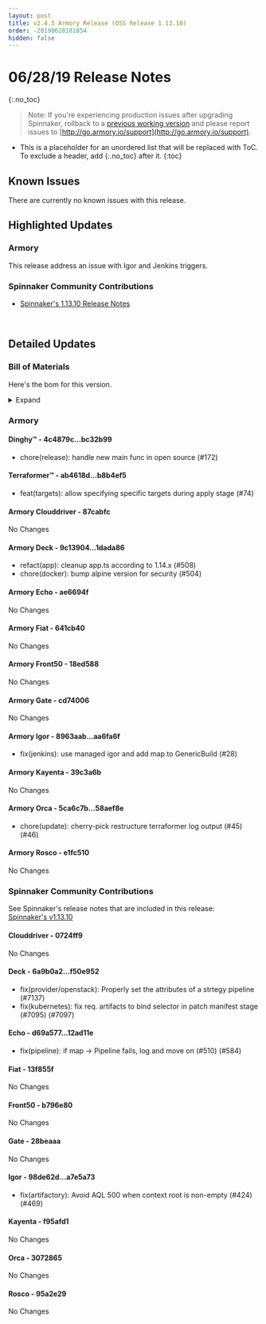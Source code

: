 ```yaml
---
layout: post
title: v2.4.5 Armory Release (OSS Release 1.13.10)
order: -20190628181854
hidden: false
---
```


# 06/28/19 Release Notes
{:.no_toc}

> Note: If you're experiencing production issues after upgrading Spinnaker, rollback to a [previous working version](http://docs.armory.io/admin-guides/troubleshooting/#i-upgraded-spinnaker-and-it-is-no-longer-responding-how-do-i-rollback) and please report issues to [http://go.armory.io/support](http://go.armory.io/support).

* This is a placeholder for an unordered list that will be replaced with ToC. To exclude a header, add {:.no_toc} after it.
{:toc}


## Known Issues
There are currently no known issues with this release.


## Highlighted Updates
### Armory
This release address an issue with Igor and Jenkins triggers.

###  Spinnaker Community Contributions
* [Spinnaker's 1.13.10 Release Notes](https://www.spinnaker.io/community/releases/versions/1-13-10-changelog#individual-service-changes)

<br>

## Detailed Updates

### Bill of Materials
Here's the bom for this version.
<details><summary>Expand</summary>
<pre class="highlight">
<code>version: 2.4.5-rc161
timestamp: "2019-06-28 17:09:00"
services:
  clouddriver:
    version: 4.4.7-87cabfc-0724ff9-rc36
  deck:
    version: 2.8.8-1dada86-f50e952-rc14
  dinghy:
    version: 0.0.3-bc32b99-rc37
  echo:
    version: 2.4.4-ae6694f-12ad11e-rc34
  fiat:
    version: 1.4.1-641cb40-13f855f-rc35
  front50:
    version: 0.16.2-18ed588-b796e80-rc31
  gate:
    version: 1.7.2-cd74006-28beaaa-rc34
  igor:
    version: 1.2.1-aa6fa6f-a7e5a73-rc38
  kayenta:
    version: 0.7.1-39c3a6b-f95afd1-rc32
  monitoring-daemon:
    version: 0.12.1-efa6f3f-edge1
  monitoring-third-party:
    version: 0.12.1-efa6f3f-edge1
  orca:
    version: 2.6.4-58aef8e-3072865-rc37
  rosco:
    version: 0.11.0-e1fc510-95a2e29-rc33
  terraformer:
    version: 0.0.1-b8b4ef5-rc21
dependencies:
  redis:
    version: 2:2.8.4-2
artifactSources:
  dockerRegistry: docker.io/armory</code>
</pre>
</details>



### Armory
#### Dinghy&trade; - 4c4879c...bc32b99
 - chore(release): handle new main func in open source (#172)

#### Terraformer&trade; - ab4618d...b8b4ef5
 - feat(targets): allow specifying specific targets during apply stage (#74)

#### Armory Clouddriver  - 87cabfc
No Changes

#### Armory Deck  - 9c13904...1dada86
 - refact(app): cleanup app.ts according to 1.14.x (#508)
 - chore(docker): bump alpine version for security (#504)

#### Armory Echo  - ae6694f
No Changes

#### Armory Fiat  - 641cb40
No Changes

#### Armory Front50  - 18ed588
No Changes

#### Armory Gate  - cd74006
No Changes

#### Armory Igor  - 8963aab...aa6fa6f
 - fix(jenkins): use managed igor and add map to GenericBuild (#28)

#### Armory Kayenta  - 39c3a6b
No Changes

#### Armory Orca  - 5ca6c7b...58aef8e
 - chore(update): cherry-pick restructure terraformer log output (#45) (#46)

#### Armory Rosco  - e1fc510
No Changes



###  Spinnaker Community Contributions
See Spinnaker's release notes that are included in this release:  
[Spinnaker's v1.13.10](https://www.spinnaker.io/community/releases/versions/1-13-10-changelog#individual-service-changes)

#### Clouddriver  - 0724ff9
No Changes

#### Deck  - 6a9b0a2...f50e952
 - fix(provider/openstack): Properly set the attributes of a strtegy pipeline (#7137)
 - fix(kubernetes): fix req. artifacts to bind selector in patch manifest stage (#7095) (#7097)

#### Echo  - d69a577...12ad11e
 - fix(pipeline): if map -> Pipeline fails, log and move on (#510) (#584)

#### Fiat  - 13f855f
No Changes

#### Front50  - b796e80
No Changes

#### Gate  - 28beaaa
No Changes

#### Igor  - 98de62d...a7e5a73
 - fix(artifactory): Avoid AQL 500 when context root is non-empty (#424) (#469)

#### Kayenta  - f95afd1
No Changes

#### Orca  - 3072865
No Changes

#### Rosco  - 95a2e29
No Changes
